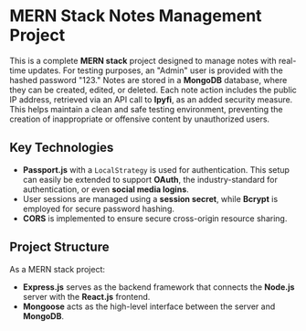 # MERN Stack Notes Management Project

This is a complete **MERN stack** project designed to manage notes with real-time updates. For testing purposes, an "Admin" user is provided with the hashed password "123." Notes are stored in a **MongoDB** database, where they can be created, edited, or deleted. Each note action includes the public IP address, retrieved via an API call to **Ipyfi**, as an added security measure. This helps maintain a clean and safe testing environment, preventing the creation of inappropriate or offensive content by unauthorized users.

## Key Technologies

- **Passport.js** with a `LocalStrategy` is used for authentication. This setup can easily be extended to support **OAuth**, the industry-standard for authentication, or even **social media logins**.
- User sessions are managed using a **session secret**, while **Bcrypt** is employed for secure password hashing.
- **CORS** is implemented to ensure secure cross-origin resource sharing.

## Project Structure

As a MERN stack project:
- **Express.js** serves as the backend framework that connects the **Node.js** server with the **React.js** frontend.
- **Mongoose** acts as the high-level interface between the server and **MongoDB**.
